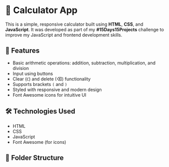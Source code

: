 # 🧮 Calculator App

This is a simple, responsive calculator built using **HTML**, **CSS**, and **JavaScript**. It was developed as part of my **#15Days15Projects** challenge to improve my JavaScript and frontend development skills.



## 🚀 Features

- Basic arithmetic operations: addition, subtraction, multiplication, and division
- Input using buttons
- Clear (`C`) and delete (⌫) functionality
- Supports brackets `(` and `)`
- Styled with responsive and modern design
- Font Awesome icons for intuitive UI

## 🛠️ Technologies Used

- HTML
- CSS
- JavaScript
- Font Awesome (for icons)

## 📁 Folder Structure

